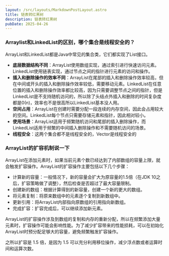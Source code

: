 ```yaml
---
layout: /src/layouts/MarkdownPostLayout.astro
title: 链表转红黑树
description: 链表转红黑树
pubDate: 2025-04-26
---
```

### Arraylist和LinkedList的区别，哪个集合是线程安全的？

ArrayList和LinkedList都是Java中常见的集合类，它们都实现了List接口。

- **底层数据结构不同**：ArrayList使用数组实现，通过索引进行快速访问元素。LinkedList使用链表实现，通过节点之间的指针进行元素的访问和操作。
- **插入和删除操作的效率不同**：ArrayList在尾部的插入和删除操作效率较高，但在中间或开头的插入和删除操作效率较低，需要移动元素。LinkedList在任意位置的插入和删除操作效率都比较高，因为只需要调整节点之间的指针，但是LinkedList是不支持随机访问的，所以除了头结点外插入和删除的时间复杂度都是0(n)，效率也不是很高所以LinkedList基本没人用。
- **空间占用**：ArrayList在创建时需要分配一段连续的内存空间，因此会占用较大的空间。LinkedList每个节点只需要存储元素和指针，因此相对较小。
- **使用场景**：ArrayList适用于频繁随机访问和尾部的插入删除操作，而LinkedList适用于频繁的中间插入删除操作和不需要随机访问的场景。
- **线程安全**：这两个集合都不是线程安全的，Vector是线程安全的


### ArrayList的扩容机制说一下

ArrayList在添加元素时，如果当前元素个数已经达到了内部数组的容量上限，就会触发扩容操作。ArrayList的扩容操作主要包括以下几个步骤：

- 计算新的容量：一般情况下，新的容量会扩大为原容量的1.5倍（在JDK 10之后，扩容策略做了调整），然后检查是否超过了最大容量限制。
- 创建新的数组：根据计算得到的新容量，创建一个新的更大的数组。
- 将元素复制：将原来数组中的元素逐个复制到新数组中。
- 更新引用：将ArrayList内部指向原数组的引用指向新数组。
- 完成扩容：扩容完成后，可以继续添加新元素。

ArrayList的扩容操作涉及到数组的复制和内存的重新分配，所以在频繁添加大量元素时，扩容操作可能会影响性能。为了减少扩容带来的性能损耗，可以在初始化ArrayList时预分配足够大的容量，避免频繁触发扩容操作。

之所以扩容是 1.5 倍，是因为 1.5 可以充分利用移位操作，减少浮点数或者运算时间和运算次数。

